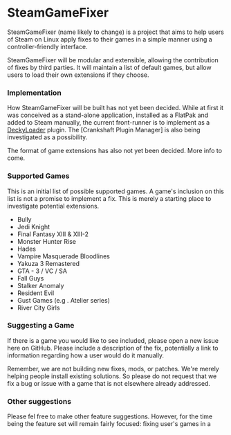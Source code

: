 # SteamGameFixer

SteamGameFixer (name likely to change) is a project that aims to help users of Steam on Linux apply fixes to their games in a simple manner using a controller-friendly interface.

SteamGameFixer will be modular and extensible, allowing the contribution of fixes by third parties. It will maintain a list of default games, but allow users to load their own extensions if they choose.


### Implementation

How SteamGameFixer will be built has not yet been decided. While at first it was conceived as a stand-alone application, installed as a FlatPak and added to Steam manually, the current front-runner is to implement as a [DeckyLoader](https://github.com/SteamDeckHomebrew/decky-loader) plugin. The [Crankshaft Plugin Manager] is also being investigated as a possibility.

The format of game extensions has also not yet been decided. More info to come.


### Supported Games

This is an initial list of possible supported games. A game's inclusion on this list is not a promise to implement a fix. This is merely a starting place to investigate potential extensions.

- Bully
- Jedi Knight
- Final Fantasy XIII & XIII-2
- Monster Hunter Rise
- Hades
- Vampire Masquerade Bloodlines
- Yakuza 3 Remastered
- GTA - 3 / VC / SA
- Fall Guys
- Stalker Anomaly
- Resident Evil
- Gust Games (e.g . Atelier series)
- River City Girls


### Suggesting a Game

If there is a game you would like to see included, please open a new issue here on GitHub. Please include a description of the fix, potentially a link to information regarding how a user would do it manually.

Remember, we are not building new fixes, mods, or patches. We're merely helping people install existing solutions. So please do not request that we fix a bug or issue with a game that is not elsewhere already addressed.


### Other suggestions

Please fel free to make other feature suggestions. However, for the time being the feature set will remain fairly focused: fixing user's games in a 